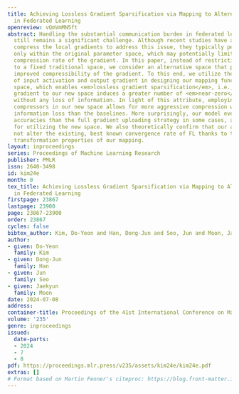 ```yaml
---
title: Achieving Lossless Gradient Sparsification via Mapping to Alternative Space
  in Federated Learning
openreview: vQmVmMN5ft
abstract: Handling the substantial communication burden in federated learning (FL)
  still remains a significant challenge. Although recent studies have attempted to
  compress the local gradients to address this issue, they typically perform compression
  only within the original parameter space, which may potentially limit the fundamental
  compression rate of the gradient. In this paper, instead of restricting our scope
  to a fixed traditional space, we consider an alternative space that provides an
  improved compressibility of the gradient. To this end, we utilize the structures
  of input activation and output gradient in designing our mapping function to a new
  space, which enables <em>lossless gradient sparsification</em>, i.e., mapping the
  gradient to our new space induces a greater number of <em>near-zero</em> elements
  without any loss of information. In light of this attribute, employing sparsification-based
  compressors in our new space allows for more aggressive compression with minimal
  information loss than the baselines. More surprisingly, our model even reaches higher
  accuracies than the full gradient uploading strategy in some cases, an extra benefit
  for utilizing the new space. We also theoretically confirm that our approach does
  not alter the existing, best known convergence rate of FL thanks to the orthogonal
  transformation properties of our mapping.
layout: inproceedings
series: Proceedings of Machine Learning Research
publisher: PMLR
issn: 2640-3498
id: kim24e
month: 0
tex_title: Achieving Lossless Gradient Sparsification via Mapping to Alternative Space
  in Federated Learning
firstpage: 23867
lastpage: 23900
page: 23867-23900
order: 23867
cycles: false
bibtex_author: Kim, Do-Yeon and Han, Dong-Jun and Seo, Jun and Moon, Jaekyun
author:
- given: Do-Yeon
  family: Kim
- given: Dong-Jun
  family: Han
- given: Jun
  family: Seo
- given: Jaekyun
  family: Moon
date: 2024-07-08
address:
container-title: Proceedings of the 41st International Conference on Machine Learning
volume: '235'
genre: inproceedings
issued:
  date-parts:
  - 2024
  - 7
  - 8
pdf: https://proceedings.mlr.press/v235/assets/kim24e/kim24e.pdf
extras: []
# Format based on Martin Fenner's citeproc: https://blog.front-matter.io/posts/citeproc-yaml-for-bibliographies/
---
```


